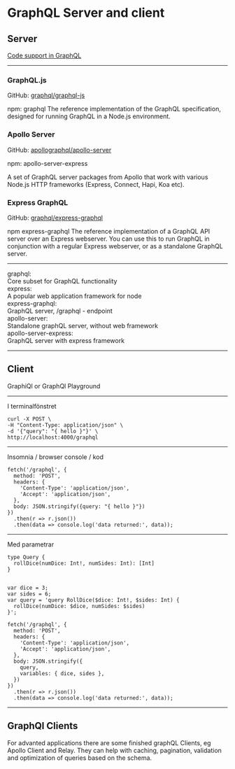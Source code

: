 # GraphQL Server and client

## Server

<a href='https://graphql.org/code/' target='_blank'>Code support in GraphQL</a>

---

### GraphQL.js

GitHub: <a href='https://github.com/graphql/graphql-js' target='_blank'>graphql/graphql-js</a>

npm: graphql
The reference implementation of the GraphQL specification, designed for running GraphQL in a Node.js environment.

### Apollo Server

GitHub: <a href='https://github.com/apollographql/apollo-server' target='_blank'>apollographql/apollo-server</a>

npm: apollo-server-express

A set of GraphQL server packages from Apollo that work with various Node.js HTTP frameworks (Express, Connect, Hapi, Koa etc).

### Express GraphQL

GitHub: <a href='https://github.com/graphql/express-graphql' target='_blank'>graphql/express-graphql</a>

npm express-graphql
The reference implementation of a GraphQL API server over an Express webserver. You can use this to run GraphQL in conjunction with a regular Express webserver, or as a standalone GraphQL server.

---

<div class="boldText">graphql:</div>                Core subset for GraphQL functionality
<div class="boldText">express:</div>                A popular web application framework for node
<div class="boldText">express-graphql:</div>        GraphQL server,   /graphql - endpoint
<div class="boldText">apollo-server: </div>         Standalone graphQL server, without web framework
<div class="boldText">apollo-server-express:</div>  GraphQL server with express framework

---

## Client

GraphiQl or GraphQl Playground

---

I terminalfönstret

```gql
curl -X POST \
-H "Content-Type: application/json" \
-d '{"query": "{ hello }"}' \
http://localhost:4000/graphql
```

---

Insomnia / browser console / kod

```js[1|2|3-6|7|8-10]
fetch('/graphql', {
  method: 'POST',
  headers: {
    'Content-Type': 'application/json',
    'Accept': 'application/json',
  },
  body: JSON.stringify({query: "{ hello }"})
})
  .then(r => r.json())
  .then(data => console.log('data returned:', data));
```

---

Med parametrar

```js[1-3|6-10|12-17|18-21]
type Query {
  rollDice(numDice: Int!, numSides: Int): [Int]
}


var dice = 3;
var sides = 6;
var query = 'query RollDice($dice: Int!, $sides: Int) {
  rollDice(numDice: $dice, numSides: $sides)
}';

fetch('/graphql', {
  method: 'POST',
  headers: {
    'Content-Type': 'application/json',
    'Accept': 'application/json',
  },
  body: JSON.stringify({
    query,
    variables: { dice, sides },
  })
})
  .then(r => r.json())
  .then(data => console.log('data returned:', data));
```

---

## GraphQl Clients

For advanted applications there are some finished graphQL Clients, eg Apollo Client and Relay. They can help with caching, pagination, validation and optimization of queries based on the schema.
